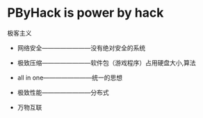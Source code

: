 # PByHack is power by hack

极客主义

*   网络安全————————没有绝对安全的系统

*   极致压缩————————软件包（游戏程序）占用硬盘大小,算法

*   all in one————————统一的思想

*   极致性能————————分布式

*   万物互联
